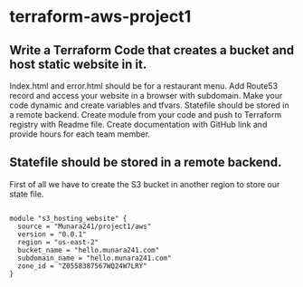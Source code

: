 # terraform-aws-project1
## Write a Terraform Code that creates a bucket and host static website in it. 

Index.html and error.html should be for a restaurant menu.
Add Route53 record and access your website in a browser with subdomain.
Make your code dynamic and create variables and tfvars.
Statefile should be stored in a remote backend.
Create module from your code and push to Terraform registry with Readme 
file.
Create documentation with GitHub link and provide hours for each team 
member.



## Statefile should be stored in a remote backend.
First of all we have to create the S3 bucket in another region to store our state file.


```hcl

module "s3_hosting_website" {
  source = "Munara241/project1/aws"
  version = "0.0.1"
  region = "us-east-2"
  bucket_name = "hello.munara241.com"
  subdomain_name = "hello.munara241.com"
  zone_id = "Z0558387567WQ24W7LRY"
}
```
